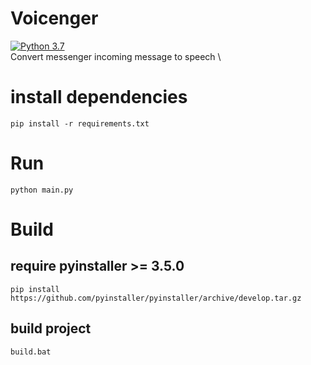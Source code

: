 Voicenger
=========

[![Python 3.7](https://img.shields.io/badge/python-3.7-blue.svg)](https://www.python.org/downloads/release/python-360/)\
Convert messenger incoming message to speech \
# install dependencies

```
pip install -r requirements.txt
```

# Run

```
python main.py
```

# Build

## require pyinstaller >= 3.5.0
```
pip install https://github.com/pyinstaller/pyinstaller/archive/develop.tar.gz
```
## build project
```
build.bat
```

 
